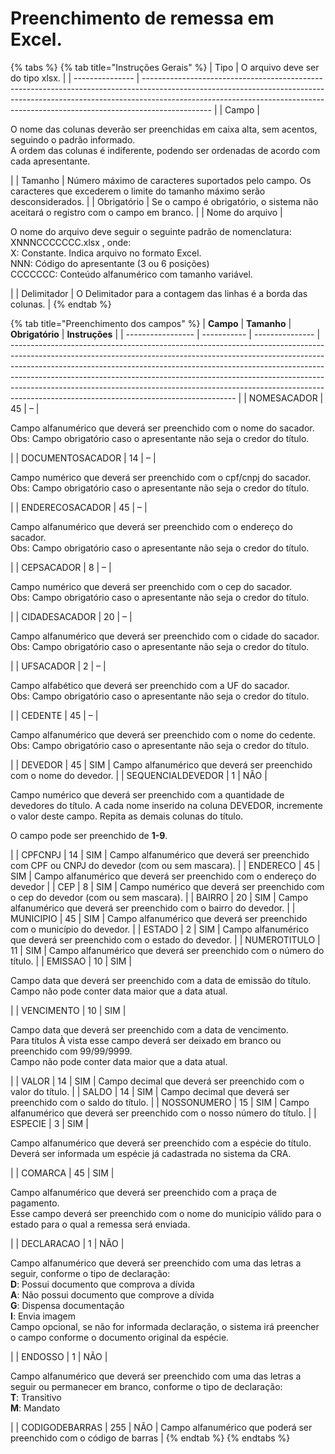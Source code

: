 # Preenchimento de remessa em Excel.

{% tabs %}
{% tab title="Instruções Gerais" %}
| Tipo            | O arquivo deve ser do tipo xlsx.                                                                                                                                                                                                                            |
| --------------- | ----------------------------------------------------------------------------------------------------------------------------------------------------------------------------------------------------------------------------------------------------------- |
| Campo           | <p>O nome das colunas deverão ser preenchidas em caixa alta, sem acentos, seguindo o padrão informado.<br>A ordem das colunas é indiferente, podendo ser ordenadas de acordo com cada apresentante.</p>                                                     |
| Tamanho         | Número máximo de caracteres suportados pelo campo. Os caracteres que excederem o limite do tamanho máximo serão desconsiderados.                                                                                                                            |
| Obrigatório     | Se o campo é obrigatório, o sistema não aceitará o registro com o campo em branco.                                                                                                                                                                          |
| Nome do arquivo | <p>O nome do arquivo deve seguir o seguinte padrão de nomenclatura: XNNNCCCCCCC.xlsx , onde:<br>X: Constante. Indica arquivo no formato Excel.<br>NNN: Código do apresentante (3 ou 6 posições)<br>CCCCCCC: Conteúdo alfanumérico com tamanho variável.</p> |
| Delimitador     | O Delimitador para a contagem das linhas é a borda das colunas.                                                                                                                                                                                             |
{% endtab %}

{% tab title="Preenchimento dos campos" %}
| **Campo**         | **Tamanho** | **Obrigatório** | **Instruções**                                                                                                                                                                                                                                                                                                                                                                                                                                                 |
| ----------------- | ----------- | --------------- | -------------------------------------------------------------------------------------------------------------------------------------------------------------------------------------------------------------------------------------------------------------------------------------------------------------------------------------------------------------------------------------------------------------------------------------------------------------- |
| NOMESACADOR       | 45          | –               | <p>Campo alfanumérico que deverá ser preenchido com o nome do sacador.<br>Obs: Campo obrigatório caso o apresentante não seja o credor do título.</p>                                                                                                                                                                                                                                                                                                          |
| DOCUMENTOSACADOR  | 14          | –               | <p>Campo numérico que deverá ser preenchido com o cpf/cnpj do sacador.<br>Obs: Campo obrigatório caso o apresentante não seja o credor do título.</p>                                                                                                                                                                                                                                                                                                          |
| ENDERECOSACADOR   | 45          | –               | <p>Campo alfanumérico que deverá ser preenchido com o endereço do sacador.<br>Obs: Campo obrigatório caso o apresentante não seja o credor do título.</p>                                                                                                                                                                                                                                                                                                      |
| CEPSACADOR        | 8           | –               | <p>Campo numérico que deverá ser preenchido com o cep do sacador.<br>Obs: Campo obrigatório caso o apresentante não seja o credor do título.</p>                                                                                                                                                                                                                                                                                                               |
| CIDADESACADOR     | 20          | –               | <p>Campo alfanumérico que deverá ser preenchido com o cidade do sacador.<br>Obs: Campo obrigatório caso o apresentante não seja o credor do título.</p>                                                                                                                                                                                                                                                                                                        |
| UFSACADOR         | 2           | –               | <p>Campo alfabético que deverá ser preenchido com a UF do sacador.<br>Obs: Campo obrigatório caso o apresentante não seja o credor do título.</p>                                                                                                                                                                                                                                                                                                              |
| CEDENTE           | 45          | –               | <p>Campo alfanumérico que deverá ser preenchido com o nome do cedente.<br>Obs: Campo obrigatório caso o apresentante não seja o credor do título.</p>                                                                                                                                                                                                                                                                                                          |
| DEVEDOR           | 45          | SIM             | Campo alfanumérico que deverá ser preenchido com o nome do devedor.                                                                                                                                                                                                                                                                                                                                                                                            |
| SEQUENCIALDEVEDOR | 1           | NÃO             | <p>Campo numérico que deverá ser preenchido com a quantidade de devedores do título. A cada nome inserido na coluna DEVEDOR, incremente o valor deste campo. Repita as demais colunas do título.</p><p>O campo pode ser preenchido de <strong>1-9</strong>.</p>                                                                                                                                                                                                |
| CPFCNPJ           | 14          | SIM             | Campo alfanumérico que deverá ser preenchido com CPF ou CNPJ do devedor (com ou sem mascara).                                                                                                                                                                                                                                                                                                                                                                  |
| ENDERECO          | 45          | SIM             | Campo alfanumérico que deverá ser preenchido com o endereço do devedor                                                                                                                                                                                                                                                                                                                                                                                         |
| CEP               | 8           | SIM             | Campo numérico que deverá ser preenchido com o cep do devedor (com ou sem mascara).                                                                                                                                                                                                                                                                                                                                                                            |
| BAIRRO            | 20          | SIM             | Campo alfanumérico que deverá ser preenchido com o bairro do devedor.                                                                                                                                                                                                                                                                                                                                                                                          |
| MUNICIPIO         | 45          | SIM             | Campo alfanumérico que deverá ser preenchido com o município do devedor.                                                                                                                                                                                                                                                                                                                                                                                       |
| ESTADO            | 2           | SIM             | Campo alfanumérico que deverá ser preenchido com o estado do devedor.                                                                                                                                                                                                                                                                                                                                                                                          |
| NUMEROTITULO      | 11          | SIM             | Campo alfanumérico que deverá ser preenchido com o número do título.                                                                                                                                                                                                                                                                                                                                                                                           |
| EMISSAO           | 10          | SIM             | <p>Campo data que deverá ser preenchido com a data de emissão do título.<br>Campo não pode conter data maior que a data atual.</p>                                                                                                                                                                                                                                                                                                                             |
| VENCIMENTO        | 10          | SIM             | <p>Campo data que deverá ser preenchido com a data de vencimento.<br>Para títulos À vista esse campo deverá ser deixado em branco ou preenchido com 99/99/9999.<br>Campo não pode conter data maior que a data atual.</p>                                                                                                                                                                                                                                      |
| VALOR             | 14          | SIM             | Campo decimal que deverá ser preenchido com o valor do título.                                                                                                                                                                                                                                                                                                                                                                                                 |
| SALDO             | 14          | SIM             | Campo decimal que deverá ser preenchido com o saldo do título.                                                                                                                                                                                                                                                                                                                                                                                                 |
| NOSSONUMERO       | 15          | SIM             | Campo alfanumérico que deverá ser preenchido com o nosso número do título.                                                                                                                                                                                                                                                                                                                                                                                     |
| ESPECIE           | 3           | SIM             | <p>Campo alfanumérico que deverá ser preenchido com a espécie do título.<br>Deverá ser informada um espécie já cadastrada no sistema da CRA.</p>                                                                                                                                                                                                                                                                                                               |
| COMARCA           | 45          | SIM             | <p>Campo alfanumérico que deverá ser preenchido com a praça de pagamento.<br>Esse campo deverá ser preenchido com o nome do município válido para o estado para o qual a remessa será enviada.</p>                                                                                                                                                                                                                                                             |
| DECLARACAO        | 1           | NÃO             | <p>Campo alfanumérico que deverá ser preenchido com uma das letras a seguir, conforme o tipo de declaração:<br><strong>D</strong>: Possui documento que comprova a dívida<br><strong>A</strong>: Não possui documento que comprove a dívida<br><strong>G</strong>: Dispensa documentação<br><strong>I</strong>: Envia imagem<br>Campo opcional, se não for informada declaração, o sistema irá preencher o campo conforme o documento original da espécie.</p> |
| ENDOSSO           | 1           | NÃO             | <p>Campo alfanumérico que deverá ser preenchido com uma das letras a seguir ou permanecer em branco, conforme o tipo de declaração:<br><strong>T</strong>: Transitivo<br><strong>M</strong>: Mandato</p>                                                                                                                                                                                                                                                       |
| CODIGODEBARRAS    | 255         | NÃO             | Campo alfanumérico que poderá ser preenchido com o código de barras                                                                                                                                                                                                                                                                                                                                                                                            |
{% endtab %}
{% endtabs %}
